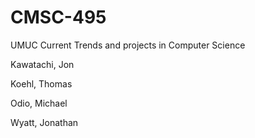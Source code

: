 # CMSC-495
UMUC Current Trends and projects in Computer Science

Kawatachi, Jon

Koehl, Thomas

Odio, Michael

Wyatt, Jonathan
